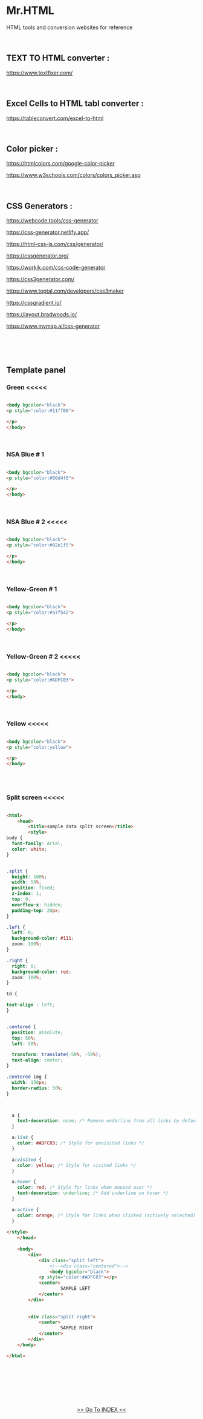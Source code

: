 # Mr.HTML
HTML tools and conversion websites for reference 

</BR>

## TEXT TO HTML converter :  
https://www.textfixer.com/

</BR>

## Excel Cells to HTML tabl converter : 
https://tableconvert.com/excel-to-html

</BR>

## Color picker : 
https://htmlcolors.com/google-color-picker

https://www.w3schools.com/colors/colors_picker.asp

</BR>

## CSS Generators : 

https://webcode.tools/css-generator

https://css-generator.netlify.app/

https://html-css-js.com/css/generator/

https://cssgenerator.org/

https://workik.com/css-code-generator

https://css3generator.com/

https://www.toptal.com/developers/css3maker

https://cssgradient.io/

https://layout.bradwoods.io/

https://www.mymap.ai/css-generator

</BR>
</BR>
</BR>

## Template panel  

### Green <<<<<

```html

<body bgcolor="black">
<p style="color:#11ff00">

</p>
</body>

```

</BR>

### NSA Blue # 1

```html

<body bgcolor="black">
<p style="color:#00d4f0">

</p>
</body>

```

</BR>

### NSA Blue # 2 <<<<<

```html

<body bgcolor="black">
<p style="color:#02e1f5">

</p>
</body>

```

</BR>

### Yellow-Green # 1 

```html

<body bgcolor="black">
<p style="color:#a7f542">

</p>
</body>

```

</BR>

### Yellow-Green # 2 <<<<<

```html

<body bgcolor="black">
<p style="color:#ADFC03">

</p>
</body>

```

</BR>

### Yellow <<<<<

```html

<body bgcolor="black">
<p style="color:yellow">

</p>
</body>

```

</BR>
</BR>

### Split screen <<<<<

```html

<html>
	<head>
		<title>sample data split screen</title>
		<style>
body {
  font-family: Arial;
  color: white;
}


.split {
  height: 100%;
  width: 50%;
  position: fixed;
  z-index: 1;
  top: 0;
  overflow-x: hidden;
  padding-top: 20px;
}

.left {
  left: 0;
  background-color: #111;
  zoom: 100%;
}

.right {
  right: 0;
  background-color: red;
  zoom: 100%;
}

td {

text-align : left;
}


.centered {
  position: absolute;
  top: 50%;
  left: 50%;

  transform: translate(-50%, -50%);
  text-align: center;
}

.centered img {
  width: 150px;
  border-radius: 50%;
}



  a {
    text-decoration: none; /* Remove underline from all links by default */
  }

  a:link {
    color: #ADFC03; /* Style for unvisited links */
  }

  a:visited {
    color: yellow; /* Style for visited links */
  }

  a:hover {
    color: red; /* Style for links when moused over */
    text-decoration: underline; /* Add underline on hover */
  }

  a:active {
    color: orange; /* Style for links when clicked (actively selected) */
  }
 
</style>
	</head>
	
	<body>
		<div>
			<div class="split left">
				<!--<div class="centered">-->
				<body bgcolor="black">
			<p style="color:#ADFC03"></p>
			<center>
					SAMPLE LEFT
			</center>
		</div>
		
		
		<div class="split right">
			<center>
					SAMPLE RIGHT 
            </center>
        </div>
    </body>

</html>

```

</BR>
</BR>

<!-- 

</BR>

</BR>
</BR>


```diff
+ this text is highlighted in green
- this text is highlighted in red
```

-->

## 

</br></br>

<p align="center"> 
<a href="https://github.com/Octavius-Dante/Mr.Index"> >> Go To INDEX << </a> 
</p>

##

</br></br></br>
